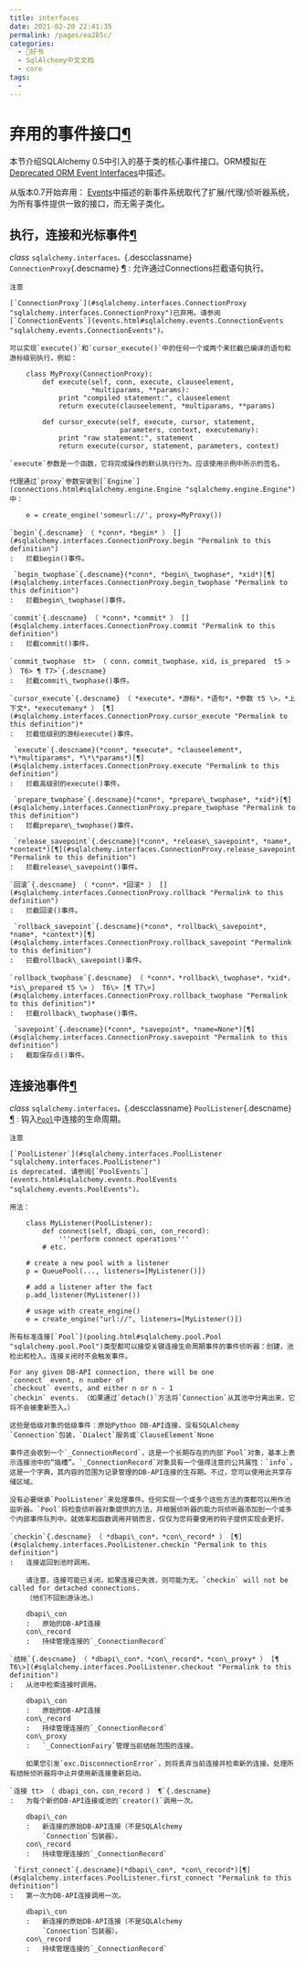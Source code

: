```yaml
---
title: interfaces
date: 2021-02-20 22:41:35
permalink: /pages/ea285c/
categories:
  - 📖好书
  - SqlAlchemy中文文档
  - core
tags:
  - 
---
```

弃用的事件接口[¶](#module-sqlalchemy.interfaces "Permalink to this headline")
=============================================================================

本节介绍SQLAlchemy 0.5中引入的基于类的核心事件接口。ORM模拟在[Deprecated
ORM Event Interfaces](orm_deprecated.html)中描述。

从版本0.7开始弃用：
[Events](event.html)中描述的新事件系统取代了扩展/代理/侦听器系统，为所有事件提供一致的接口，而无需子类化。

执行，连接和光标事件[¶](#execution-connection-and-cursor-events "Permalink to this headline")
---------------------------------------------------------------------------------------------

*class* `sqlalchemy.interfaces。`{.descclassname} `ConnectionProxy`{.descname} [¶](#sqlalchemy.interfaces.ConnectionProxy "Permalink to this definition")
:   允许通过Connections拦截语句执行。

    注意

    [`ConnectionProxy`](#sqlalchemy.interfaces.ConnectionProxy "sqlalchemy.interfaces.ConnectionProxy")已弃用。请参阅[`ConnectionEvents`](events.html#sqlalchemy.events.ConnectionEvents "sqlalchemy.events.ConnectionEvents")。

    可以实现`execute()`和`cursor_execute()`中的任何一个或两个来拦截已编译的语句和游标级别执行，例如：

        class MyProxy(ConnectionProxy):
            def execute(self, conn, execute, clauseelement,
                        *multiparams, **params):
                print "compiled statement:", clauseelement
                return execute(clauseelement, *multiparams, **params)

            def cursor_execute(self, execute, cursor, statement,
                               parameters, context, executemany):
                print "raw statement:", statement
                return execute(cursor, statement, parameters, context)

    `execute`参数是一个函数，它将完成操作的默认执行行为。应该使用示例中所示的签名。

    代理通过`proxy`参数安装到[`Engine`](connections.html#sqlalchemy.engine.Engine "sqlalchemy.engine.Engine")中：

        e = create_engine('someurl://', proxy=MyProxy())

    `begin`{.descname} （ *conn*，*begin* ） [](#sqlalchemy.interfaces.ConnectionProxy.begin "Permalink to this definition")
    :   拦截begin()事件。

     `begin_twophase`{.descname}(*conn*, *begin\_twophase*, *xid*)[¶](#sqlalchemy.interfaces.ConnectionProxy.begin_twophase "Permalink to this definition")
    :   拦截begin\_twophase()事件。

    `commit`{.descname} （ *conn*，*commit* ） [](#sqlalchemy.interfaces.ConnectionProxy.commit "Permalink to this definition")
    :   拦截commit()事件。

    `commit_twophase  tt> （ conn，commit_twophase，xid，is_prepared  t5 > ） T6> ¶ T7>`{.descname}
    :   拦截commit\_twophase()事件。

    `cursor_execute`{.descname} （ *execute*，*游标*，*语句*，*参数 t5 \>，*上下文*，*executemany* ） [¶](#sqlalchemy.interfaces.ConnectionProxy.cursor_execute "Permalink to this definition")*
    :   拦截低级别的游标execute()事件。

     `execute`{.descname}(*conn*, *execute*, *clauseelement*, *\*multiparams*, *\*\*params*)[¶](#sqlalchemy.interfaces.ConnectionProxy.execute "Permalink to this definition")
    :   拦截高级别的execute()事件。

     `prepare_twophase`{.descname}(*conn*, *prepare\_twophase*, *xid*)[¶](#sqlalchemy.interfaces.ConnectionProxy.prepare_twophase "Permalink to this definition")
    :   拦截prepare\_twophase()事件。

     `release_savepoint`{.descname}(*conn*, *release\_savepoint*, *name*, *context*)[¶](#sqlalchemy.interfaces.ConnectionProxy.release_savepoint "Permalink to this definition")
    :   拦截release\_savepoint()事件。

    `回滚`{.descname} （ *conn*，*回滚* ） [](#sqlalchemy.interfaces.ConnectionProxy.rollback "Permalink to this definition")
    :   拦截回滚()事件。

     `rollback_savepoint`{.descname}(*conn*, *rollback\_savepoint*, *name*, *context*)[¶](#sqlalchemy.interfaces.ConnectionProxy.rollback_savepoint "Permalink to this definition")
    :   拦截rollback\_savepoint()事件。

    `rollback_twophase`{.descname} （ *conn*，*rollback\_twophase*，*xid*，*is\_prepared t5 \> ） T6\> [¶ T7\>](#sqlalchemy.interfaces.ConnectionProxy.rollback_twophase "Permalink to this definition")*
    :   拦截rollback\_twophase()事件。

     `savepoint`{.descname}(*conn*, *savepoint*, *name=None*)[¶](#sqlalchemy.interfaces.ConnectionProxy.savepoint "Permalink to this definition")
    :   截取保存点()事件。

连接池事件[¶](#connection-pool-events "Permalink to this headline")
-------------------------------------------------------------------

*class* `sqlalchemy.interfaces。`{.descclassname} `PoolListener`{.descname} [¶](#sqlalchemy.interfaces.PoolListener "Permalink to this definition")
:   钩入[`Pool`](pooling.html#sqlalchemy.pool.Pool "sqlalchemy.pool.Pool")中连接的生命周期。

    注意

    [`PoolListener`](#sqlalchemy.interfaces.PoolListener "sqlalchemy.interfaces.PoolListener")
    is deprecated. 请参阅[`PoolEvents`](events.html#sqlalchemy.events.PoolEvents "sqlalchemy.events.PoolEvents")。

    用法：

        class MyListener(PoolListener):
            def connect(self, dbapi_con, con_record):
                '''perform connect operations'''
            # etc.

        # create a new pool with a listener
        p = QueuePool(..., listeners=[MyListener()])

        # add a listener after the fact
        p.add_listener(MyListener())

        # usage with create_engine()
        e = create_engine("url://", listeners=[MyListener()])

    所有标准连接[`Pool`](pooling.html#sqlalchemy.pool.Pool "sqlalchemy.pool.Pool")类型都可以接受关键连接生命周期事件的事件侦听器：创建，池检出和检入。连接关闭时不会触发事件。

    For any given DB-API connection, there will be one
    `connect` event, n number of
    `checkout` events, and either n or n - 1
    `checkin` events. （如果通过`detach()`方法将`Connection`从其池中分离出来，它将不会被重新签入。）

    这些是低级对象的低级事件：原始Python DB-API连接，没有SQLAlchemy
    `Connection`包装，`Dialect`服务或`ClauseElement`None

    事件还会收到一个`_ConnectionRecord`，这是一个长期存在的内部`Pool`对象，基本上表示连接池中的“插槽”。`_ConnectionRecord`对象具有一个值得注意的公共属性：`info`，这是一个字典，其内容的范围为记录管理的DB-API连接的生存期。不过，您可以使用此共享存储区域。

    没有必要继承`PoolListener`来处理事件。任何实现一个或多个这些方法的类都可以用作池监听器。`Pool`将检查侦听器对象提供的方法，并根据侦听器的能力将侦听器添加到一个或多个内部事件队列中。就效率和函数调用开销而言，仅仅为您将要使用的钩子提供实现会更好。

    `checkin`{.descname} （ *dbapi\_con*，*con\_record* ） [¶](#sqlalchemy.interfaces.PoolListener.checkin "Permalink to this definition")
    :   连接返回到池时调用。

        请注意，连接可能已关闭，如果连接已失效，则可能为无。`checkin` will not be called for detached connections.
        （他们不回到游泳池。）

        dbapi\_con
        :   原始的DB-API连接
        con\_record
        :   持续管理连接的`_ConnectionRecord`

    `结帐`{.descname} （ *dbapi\_con*，*con\_record*，*con\_proxy* ） [¶ T6\>](#sqlalchemy.interfaces.PoolListener.checkout "Permalink to this definition")
    :   从池中检索连接时调用。

        dbapi\_con
        :   原始的DB-API连接
        con\_record
        :   持续管理连接的`_ConnectionRecord`
        con\_proxy
        :   `_ConnectionFairy`管理当前结帐范围的连接。

        如果您引发`exc.DisconnectionError`，则将丢弃当前连接并检索新的连接。处理所有结帐侦听器将中止并使用新连接重新启动。

    `连接 tt> （ dbapi_con，con_record ） ¶`{.descname}
    :   为每个新的DB-API连接或池的`creator()`调用一次。

        dbapi\_con
        :   新连接的原始DB-API连接（不是SQLAlchemy
            `Connection`包装器）。
        con\_record
        :   持续管理连接的`_ConnectionRecord`

     `first_connect`{.descname}(*dbapi\_con*, *con\_record*)[¶](#sqlalchemy.interfaces.PoolListener.first_connect "Permalink to this definition")
    :   第一次为DB-API连接调用一次。

        dbapi\_con
        :   新连接的原始DB-API连接（不是SQLAlchemy
            `Connection`包装器）。
        con\_record
        :   持续管理连接的`_ConnectionRecord`


